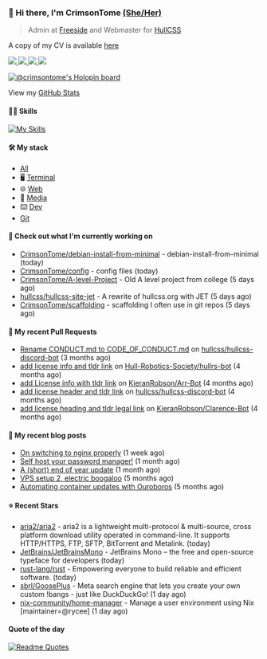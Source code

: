### 👋 Hi there, I'm CrimsonTome [(She/Her)](http://pronoun.is/she)

> Admin at [Freeside](https://freeside.co.uk) and Webmaster for [HullCSS](https://hullcss.org)  

A copy of my CV is available [here](https://crimsontome.com/img/cv-02-23.pdf)

<p>
<a href="https://discord.com/users/449573875743981569"><img src="https://img.shields.io/badge/Discord-5865F2?style=for-the-badge&logo=discord&logoColor=white">
<a href="https://crimsontome.com"><img src="https://custom-icon-badges.demolab.com/badge/Website-4c4c51?style=for-the-badge&logo=link&logoColor=white">
<a href="mailto:crimsontome427@protonmail.com"><img src="https://img.shields.io/badge/ProtonMail-8B89CC?style=for-the-badge&logo=protonmail&logoColor=white">
<a href="https://www.linkedin.com/in/matt-clark-aa776b1b4/"><img src="https://img.shields.io/badge/LinkedIn-0077B5?style=for-the-badge&logo=linkedin&logoColor=white">
</p>

[![@crimsontome's Holopin board](https://holopin.me/crimsontome)](https://holopin.io/@crimsontome)

View my [GitHub Stats](/pages/stats.md)

#### 🤹🏻 Skills

[![My Skills](https://skillicons.dev/icons?i=git,docker,vim,bash,cs,html,css,github,githubactions,linux,py,md,vscode,raspberrypi,latex&perline=5)](https://skillicons.dev)

#### 🛠 My stack

- [All](https://github.com/stars/CrimsonTome/lists/my-stack)
- 🖥️ [Terminal](https://github.com/stars/CrimsonTome/lists/terminal)
- 🌐 [Web](https://github.com/stars/CrimsonTome/lists/web)
- 📔 [Media](https://github.com/stars/CrimsonTome/lists/media)
- ⌨️ [Dev](https://github.com/stars/CrimsonTome/lists/dev)
- [Git](https://github.com/stars/CrimsonTome/lists/git)
  
#### 👷 Check out what I'm currently working on

- [CrimsonTome/debian-install-from-minimal](https://github.com/CrimsonTome/debian-install-from-minimal) - debian-install-from-minimal (today)
- [CrimsonTome/config](https://github.com/CrimsonTome/config) - config files (today)
- [CrimsonTome/A-level-Project](https://github.com/CrimsonTome/A-level-Project) - Old A level project from college (5 days ago)
- [hullcss/hullcss-site-jet](https://github.com/hullcss/hullcss-site-jet) - A rewrite of hullcss.org with JET (5 days ago)
- [CrimsonTome/scaffolding](https://github.com/CrimsonTome/scaffolding) - scaffolding I often use in git repos (5 days ago)


#### 🔨 My recent Pull Requests

- [Rename CONDUCT.md to CODE_OF_CONDUCT.md](https://github.com/hullcss/hullcss-discord-bot/pull/26) on [hullcss/hullcss-discord-bot](https://github.com/hullcss/hullcss-discord-bot) (3 months ago)
- [add license info and tldr link](https://github.com/Hull-Robotics-Society/hullrs-bot/pull/7) on [Hull-Robotics-Society/hullrs-bot](https://github.com/Hull-Robotics-Society/hullrs-bot) (4 months ago)
- [add License info with tldr link](https://github.com/KieranRobson/Arr-Bot/pull/10) on [KieranRobson/Arr-Bot](https://github.com/KieranRobson/Arr-Bot) (4 months ago)
- [add license header and tldr link](https://github.com/hullcss/hullcss-discord-bot/pull/19) on [hullcss/hullcss-discord-bot](https://github.com/hullcss/hullcss-discord-bot) (4 months ago)
- [add license heading and tldr legal link](https://github.com/KieranRobson/Clarence-Bot/pull/28) on [KieranRobson/Clarence-Bot](https://github.com/KieranRobson/Clarence-Bot) (4 months ago)

#### 📜 My recent blog posts

- [On switching to nginx properly](https://crimsontome.com/posts/on-switching-to-nginx-properly/) (1 week ago)
- [Self host your password manager!](https://crimsontome.com/posts/password-managers/) (1 month ago)
- [A (short) end of year update](https://crimsontome.com/posts/a-quick-update/) (1 month ago)
- [VPS setup 2, electric boogaloo](https://crimsontome.com/posts/VPS-setup-2-electric-boogaloo/) (5 months ago)
- [Automating container updates with Ouroboros](https://crimsontome.com/posts/automating-container-updates-with-ouroboros/) (5 months ago)


#### ⭐ Recent Stars

- [aria2/aria2](https://github.com/aria2/aria2) - aria2 is a lightweight multi-protocol &amp; multi-source, cross platform download utility operated in command-line. It supports HTTP/HTTPS, FTP, SFTP, BitTorrent and Metalink. (today)
- [JetBrains/JetBrainsMono](https://github.com/JetBrains/JetBrainsMono) - JetBrains Mono – the free and open-source typeface for developers (today)
- [rust-lang/rust](https://github.com/rust-lang/rust) - Empowering everyone to build reliable and efficient software. (today)
- [sbrl/GoosePlus](https://github.com/sbrl/GoosePlus) - Meta search engine that lets you create your own custom !bangs - just like DuckDuckGo! (1 day ago)
- [nix-community/home-manager](https://github.com/nix-community/home-manager) - Manage a user environment using Nix  [maintainer=@rycee]  (1 day ago)

#### Quote of the day

[![Readme Quotes](https://quotes-github-readme.vercel.app/api?type=horizontal&theme=dark)](https://github.com/piyushsuthar/github-readme-quotes)
<br>
